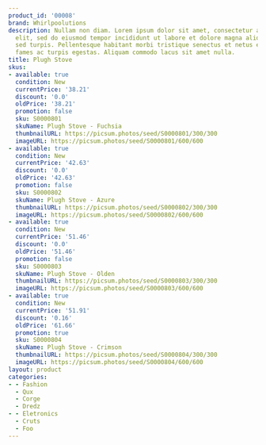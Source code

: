 ```yaml
---
product_id: '00008'
brand: Whirlpoolutions
description: Nullam non diam. Lorem ipsum dolor sit amet, consectetur adipisicing
  elit, sed do eiusmod tempor incididunt ut labore et dolore magna aliqua. Aenean
  sed turpis. Pellentesque habitant morbi tristique senectus et netus et malesuada
  fames ac turpis egestas. Aliquam commodo lacus sit amet nulla.
title: Plugh Stove
skus:
- available: true
  condition: New
  currentPrice: '38.21'
  discount: '0.0'
  oldPrice: '38.21'
  promotion: false
  sku: S0000801
  skuName: Plugh Stove - Fuchsia
  thumbnailURL: https://picsum.photos/seed/S0000801/300/300
  imageURL: https://picsum.photos/seed/S0000801/600/600
- available: true
  condition: New
  currentPrice: '42.63'
  discount: '0.0'
  oldPrice: '42.63'
  promotion: false
  sku: S0000802
  skuName: Plugh Stove - Azure
  thumbnailURL: https://picsum.photos/seed/S0000802/300/300
  imageURL: https://picsum.photos/seed/S0000802/600/600
- available: true
  condition: New
  currentPrice: '51.46'
  discount: '0.0'
  oldPrice: '51.46'
  promotion: false
  sku: S0000803
  skuName: Plugh Stove - Olden
  thumbnailURL: https://picsum.photos/seed/S0000803/300/300
  imageURL: https://picsum.photos/seed/S0000803/600/600
- available: true
  condition: New
  currentPrice: '51.91'
  discount: '0.16'
  oldPrice: '61.66'
  promotion: true
  sku: S0000804
  skuName: Plugh Stove - Crimson
  thumbnailURL: https://picsum.photos/seed/S0000804/300/300
  imageURL: https://picsum.photos/seed/S0000804/600/600
layout: product
categories:
- - Fashion
  - Qux
  - Corge
  - Dredz
- - Eletronics
  - Cruts
  - Foo
---
```

